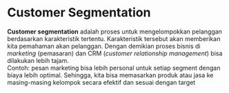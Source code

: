 # Customer Segmentation
**Customer segmentation** adalah proses untuk mengelompokkan pelanggan berdasarkan karakteristik tertentu. Karakteristik tersebut akan memberikan kita pemahaman akan pelanggan. Dengan demikian proses bisnis di *marketing* (pemasaran) dan CRM (*customer relationship management*) bisa dilakukan lebih tajam.  
Contoh: pesan marketing bisa lebih personal untuk setiap segment dengan biaya lebih optimal. Sehingga, kita bisa memasarkan produk atau jasa ke masing-masing kelompok secara efektif dan sesuai dengan target
